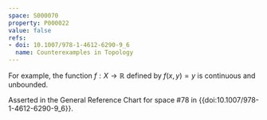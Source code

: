 ```yaml
---
space: S000070
property: P000022
value: false
refs:
- doi: 10.1007/978-1-4612-6290-9_6
  name: Counterexamples in Topology
---
```


For example, the function $f:X\to\mathbb R$ defined by $f(x,y)=y$ is continuous and unbounded.

Asserted in the General Reference Chart for space #78 in
{{doi:10.1007/978-1-4612-6290-9_6}}.
